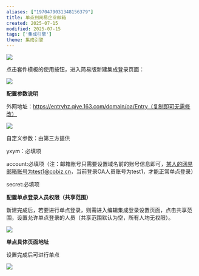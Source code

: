 ```yaml
---
aliases: ["1970479031348156379"]
title: 单点到网易企业邮箱
created: 2025-07-15
modified: 2025-07-15
tags: ['集成引擎']
theme: 集成引擎
---
```


![](81fe602f6afa145ea7c99e4730a22643.jpg)

点击套件模板的使用按钮，进入简易版新建集成登录页面：

![](9f69e944244b3d026857766b81f8d402.jpg)

**配置参数说明**

外网地址：https://entryhz.qiye.163.com/domain/oa/Entry（复制即可无需修改）

![](9355a23643f76c6720e0880a67db1ecf.jpg)

自定义参数：由第三方提供

yxym：必填项

account:必填项（注：邮箱账号只需要设置域名前的账号信息即可，某人的网易邮箱账号为test1@cobiz.cn，当前登录OA人员账号为test1，才能正常单点登录）

secret:必填项

**配置单点登录人员权限（共享范围）**

新建完成后，若要进行单点登录，则需进入编辑集成登录设置页面，点击共享范围，设置允许单点登录的人员（共享范围默认为空，所有人均无权限）。

![](16114b6de923147bb95706ddab2d1857.jpg)

**单点具体页面地址**

设置完成后可进行单点

![](518cb152d0568cafc8f2c6913713882d.jpg)